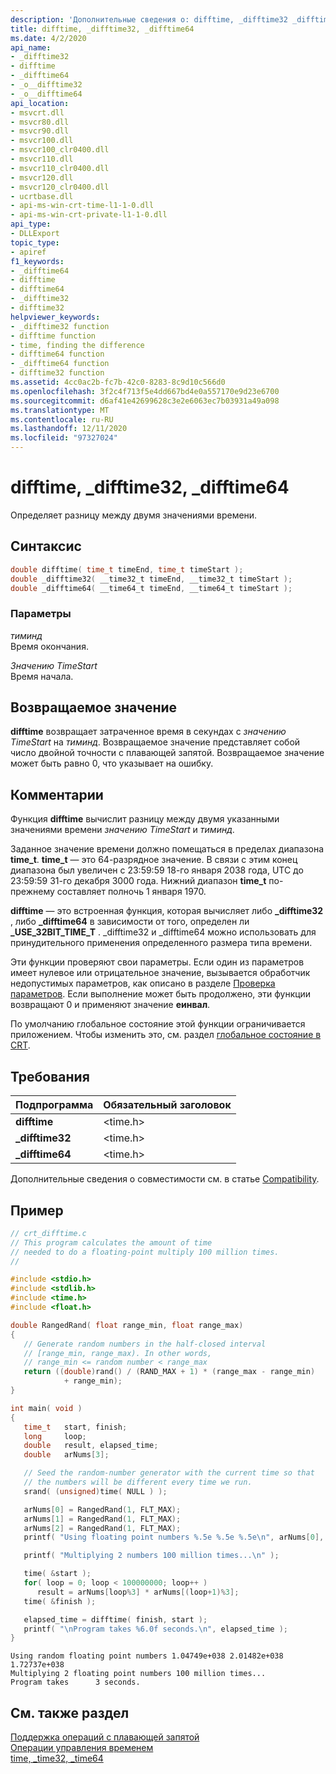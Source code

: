 ```yaml
---
description: 'Дополнительные сведения о: difftime, _difftime32 _difftime64'
title: difftime, _difftime32, _difftime64
ms.date: 4/2/2020
api_name:
- _difftime32
- difftime
- _difftime64
- _o__difftime32
- _o__difftime64
api_location:
- msvcrt.dll
- msvcr80.dll
- msvcr90.dll
- msvcr100.dll
- msvcr100_clr0400.dll
- msvcr110.dll
- msvcr110_clr0400.dll
- msvcr120.dll
- msvcr120_clr0400.dll
- ucrtbase.dll
- api-ms-win-crt-time-l1-1-0.dll
- api-ms-win-crt-private-l1-1-0.dll
api_type:
- DLLExport
topic_type:
- apiref
f1_keywords:
- _difftime64
- difftime
- difftime64
- _difftime32
- difftime32
helpviewer_keywords:
- _difftime32 function
- difftime function
- time, finding the difference
- difftime64 function
- _difftime64 function
- difftime32 function
ms.assetid: 4cc0ac2b-fc7b-42c0-8283-8c9d10c566d0
ms.openlocfilehash: 3f2c4f713f5e4dd667bd4e0a557170e9d23e6700
ms.sourcegitcommit: d6af41e42699628c3e2e6063ec7b03931a49a098
ms.translationtype: MT
ms.contentlocale: ru-RU
ms.lasthandoff: 12/11/2020
ms.locfileid: "97327024"
---
```

# <a name="difftime-_difftime32-_difftime64"></a>difftime, _difftime32, _difftime64

Определяет разницу между двумя значениями времени.

## <a name="syntax"></a>Синтаксис

```C
double difftime( time_t timeEnd, time_t timeStart );
double _difftime32( __time32_t timeEnd, __time32_t timeStart );
double _difftime64( __time64_t timeEnd, __time64_t timeStart );
```

### <a name="parameters"></a>Параметры

*тиминд*<br/>
Время окончания.

*Значению TimeStart*<br/>
Время начала.

## <a name="return-value"></a>Возвращаемое значение

**difftime** возвращает затраченное время в секундах с *значению TimeStart* на *тиминд*. Возвращаемое значение представляет собой число двойной точности с плавающей запятой. Возвращаемое значение может быть равно 0, что указывает на ошибку.

## <a name="remarks"></a>Комментарии

Функция **difftime** вычислит разницу между двумя указанными значениями времени *значению TimeStart* и *тиминд*.

Заданное значение времени должно помещаться в пределах диапазона **time_t**. **time_t** — это 64-разрядное значение. В связи с этим конец диапазона был увеличен с 23:59:59 18-го января 2038 года, UTC до 23:59:59 31-го декабря 3000 года. Нижний диапазон **time_t** по-прежнему составляет полночь 1 января 1970.

**difftime** — это встроенная функция, которая вычисляет либо **_difftime32** , либо **_difftime64** в зависимости от того, определен ли **_USE_32BIT_TIME_T** . _difftime32 и _difftime64 можно использовать для принудительного применения определенного размера типа времени.

Эти функции проверяют свои параметры. Если один из параметров имеет нулевое или отрицательное значение, вызывается обработчик недопустимых параметров, как описано в разделе [Проверка параметров](../../c-runtime-library/parameter-validation.md). Если выполнение может быть продолжено, эти функции возвращают 0  и применяют значение **еинвал**.

По умолчанию глобальное состояние этой функции ограничивается приложением. Чтобы изменить это, см. раздел [глобальное состояние в CRT](../global-state.md).

## <a name="requirements"></a>Требования

|Подпрограмма|Обязательный заголовок|
|-------------|---------------------|
|**difftime**|\<time.h>|
|**_difftime32**|\<time.h>|
|**_difftime64**|\<time.h>|

Дополнительные сведения о совместимости см. в статье [Compatibility](../../c-runtime-library/compatibility.md).

## <a name="example"></a>Пример

```cpp
// crt_difftime.c
// This program calculates the amount of time
// needed to do a floating-point multiply 100 million times.
//

#include <stdio.h>
#include <stdlib.h>
#include <time.h>
#include <float.h>

double RangedRand( float range_min, float range_max)
{
   // Generate random numbers in the half-closed interval
   // [range_min, range_max). In other words,
   // range_min <= random number < range_max
   return ((double)rand() / (RAND_MAX + 1) * (range_max - range_min)
            + range_min);
}

int main( void )
{
   time_t   start, finish;
   long     loop;
   double   result, elapsed_time;
   double   arNums[3];

   // Seed the random-number generator with the current time so that
   // the numbers will be different every time we run.
   srand( (unsigned)time( NULL ) );

   arNums[0] = RangedRand(1, FLT_MAX);
   arNums[1] = RangedRand(1, FLT_MAX);
   arNums[2] = RangedRand(1, FLT_MAX);
   printf( "Using floating point numbers %.5e %.5e %.5e\n", arNums[0], arNums[1], arNums[2] );

   printf( "Multiplying 2 numbers 100 million times...\n" );

   time( &start );
   for( loop = 0; loop < 100000000; loop++ )
      result = arNums[loop%3] * arNums[(loop+1)%3];
   time( &finish );

   elapsed_time = difftime( finish, start );
   printf( "\nProgram takes %6.0f seconds.\n", elapsed_time );
}
```

```Output
Using random floating point numbers 1.04749e+038 2.01482e+038 1.72737e+038
Multiplying 2 floating point numbers 100 million times...
Program takes      3 seconds.
```

## <a name="see-also"></a>См. также раздел

[Поддержка операций с плавающей запятой](../../c-runtime-library/floating-point-support.md)<br/>
[Операции управления временем](../../c-runtime-library/time-management.md)<br/>
[time, _time32, _time64](time-time32-time64.md)<br/>
